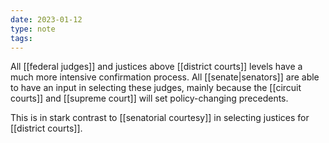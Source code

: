 ```yaml
---
date: 2023-01-12
type: note
tags:
---
```


All [[federal judges]] and justices above [[district courts]] levels have a much more intensive confirmation process. All [[senate|senators]] are able to have an input in selecting these judges, mainly because the [[circuit courts]] and [[supreme court]] will set policy-changing precedents.

This is in stark contrast to [[senatorial courtesy]] in selecting justices for [[district courts]].
